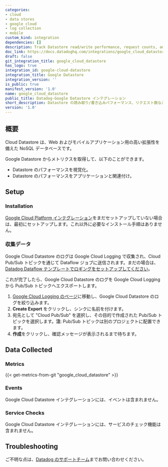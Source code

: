 ```yaml
---
categories:
- cloud
- data stores
- google cloud
- log collection
- mobile
custom_kind: integration
dependencies: []
description: Track Datastore read/write performance, request counts, and more.
doc_link: https://docs.datadoghq.com/integrations/google_cloud_datastore/
draft: false
git_integration_title: google_cloud_datastore
has_logo: true
integration_id: google-cloud-datastore
integration_title: Google Datastore
integration_version: ''
is_public: true
manifest_version: '1.0'
name: google_cloud_datastore
public_title: Datadog-Google Datastore インテグレーション
short_description: Datastore の読み取り/書き込みパフォーマンス、リクエスト数などを追跡。
version: '1.0'
---
```


<!--  SOURCED FROM https://github.com/DataDog/dogweb -->
## 概要

Cloud Datastore は、Web およびモバイルアプリケーション用の高い拡張性を備えた NoSQL データベースです。

Google Datastore からメトリクスを取得して、以下のことができます。

- Datastore のパフォーマンスを視覚化。
- Datastore のパフォーマンスをアプリケーションと関連付け。

## Setup

### Installation

[Google Cloud Platform インテグレーション][1]をまだセットアップしていない場合は、最初にセットアップします。これ以外に必要なインストール手順はありません。

### 収集データ

Google Cloud Datastore のログは Google Cloud Logging で収集され、Cloud Pub/Sub トピックを通じて Dataflow ジョブに送信されます。まだの場合は、[Datadog Dataflow テンプレートでロギングをセットアップしてください][2]。

これが完了したら、Google Cloud Datastore のログを Google Cloud Logging から Pub/Sub トピックへエクスポートします。

1. [Google Cloud Logging のページ][3]に移動し、Google Cloud Datastore のログを絞り込みます。
2. **Create Export** をクリックし、シンクに名前を付けます。
3. 宛先として "Cloud Pub/Sub" を選択し、その目的で作成された Pub/Sub トピックを選択します。**注**: Pub/Sub トピックは別のプロジェクトに配置できます。
4. **作成**をクリックし、確認メッセージが表示されるまで待ちます。

## Data Collected

### Metrics
{{< get-metrics-from-git "google_cloud_datastore" >}}


### Events

Google Cloud Datastore インテグレーションには、イベントは含まれません。

### Service Checks

Google Cloud Datastore インテグレーションには、サービスのチェック機能は含まれません。

## Troubleshooting

ご不明な点は、[Datadog のサポートチーム][5]までお問い合わせください。

[1]: https://docs.datadoghq.com/ja/integrations/google_cloud_platform/
[2]: https://docs.datadoghq.com/ja/integrations/google_cloud_platform/#log-collection
[3]: https://console.cloud.google.com/logs/viewer
[4]: https://github.com/DataDog/dogweb/blob/prod/integration/google_cloud_datastore/google_cloud_datastore_metadata.csv
[5]: https://docs.datadoghq.com/ja/help/